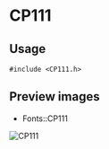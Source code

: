 CP111
==========

Usage
------

    #include <CP111.h>

Preview images
--------------
* Fonts::CP111 

![CP111](https://raw.githubusercontent.com/DisplayCore/CP111/master/Preview/CP111.png)

